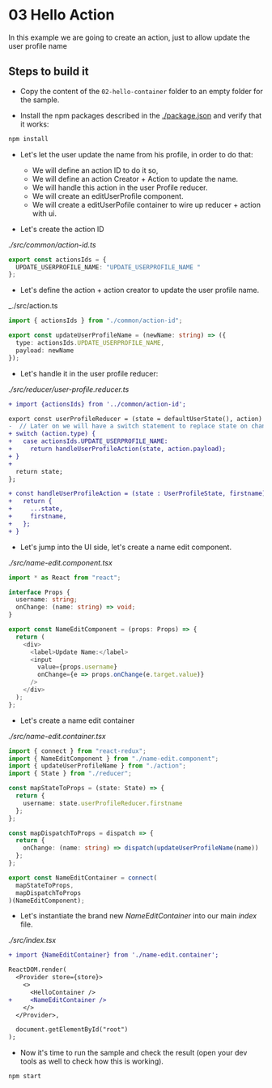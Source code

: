 # 03 Hello Action

In this example we are going to create an action, just to allow
update the user profile name

## Steps to build it

- Copy the content of the `02-hello-container` folder to an empty folder for the sample.

- Install the npm packages described in the [./package.json](./package.json) and verify that it works:

```bash
npm install
```

- Let's let the user update the name from his profile, in order to do that:

  - We will define an action ID to do it so,
  - We will define an action Creator + Action to update the name.
  - We will handle this action in the user Profile reducer.
  - We will create an editUserProfile component.
  - We will create a editUserPofile container to wire up reducer +
    action with ui.

- Let's create the action ID

_./src/common/action-id.ts_

```typescript
export const actionsIds = {
  UPDATE_USERPROFILE_NAME: "UPDATE_USERPROFILE_NAME "
};
```

- Let's define the action + action creator to update
  the user profile name.

\_./src/action.ts

```typescript
import { actionsIds } from "./common/action-id";

export const updateUserProfileName = (newName: string) => ({
  type: actionsIds.UPDATE_USERPROFILE_NAME,
  payload: newName
});
```

- Let's handle it in the user profile reducer:

_./src/reducer/user-profile.reducer.ts_

```diff
+ import {actionsIds} from '../common/action-id';

export const userProfileReducer = (state = defaultUserState(), action) => {
-  // Later on we will have a switch statement to replace state on changes.
+ switch (action.type) {
+   case actionsIds.UPDATE_USERPROFILE_NAME:
+     return handleUserProfileAction(state, action.payload);
+ }
+
  return state;
};

+ const handleUserProfileAction = (state : UserProfileState, firstname) => {
+   return {
+     ...state,
+     firstname,
+   };
+ }
```

- Let's jump into the UI side, let's create a name edit component.

_./src/name-edit.component.tsx_

```typescript
import * as React from "react";

interface Props {
  username: string;
  onChange: (name: string) => void;
}

export const NameEditComponent = (props: Props) => {
  return (
    <div>
      <label>Update Name:</label>
      <input
        value={props.username}
        onChange={e => props.onChange(e.target.value)}
      />
    </div>
  );
};
```

- Let's create a name edit container

_./src/name-edit.container.tsx_

```typescript
import { connect } from "react-redux";
import { NameEditComponent } from "./name-edit.component";
import { updateUserProfileName } from "./action";
import { State } from "./reducer";

const mapStateToProps = (state: State) => {
  return {
    username: state.userProfileReducer.firstname
  };
};

const mapDispatchToProps = dispatch => {
  return {
    onChange: (name: string) => dispatch(updateUserProfileName(name))
  };
};

export const NameEditContainer = connect(
  mapStateToProps,
  mapDispatchToProps
)(NameEditComponent);
```

- Let's instantiate the brand new _NameEditContainer_ into
  our main _index_ file.

_./src/index.tsx_

```diff
+ import {NameEditContainer} from './name-edit.container';
```

```diff
ReactDOM.render(
  <Provider store={store}>
    <>
      <HelloContainer />
+     <NameEditContainer />
    </>
  </Provider>,

  document.getElementById("root")
);
```

- Now it's time to run the sample and check the result (open your
  dev tools as well to check how this is working).

```typescript
npm start
```
